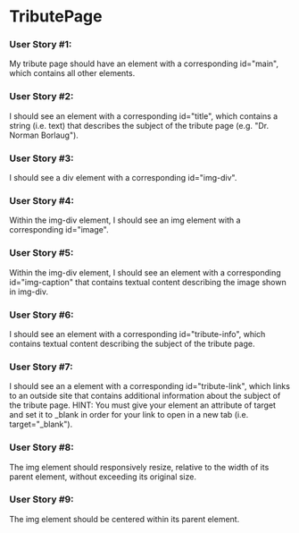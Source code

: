 # TributePage

### User Story #1:

My tribute page should have an element with a corresponding id="main", which contains all other elements.

### User Story #2:

I should see an element with a corresponding id="title", which contains a string (i.e. text) that describes the subject of the tribute page (e.g. "Dr. Norman Borlaug").

### User Story #3:

I should see a div element with a corresponding id="img-div".

### User Story #4:

Within the img-div element, I should see an img element with a corresponding id="image".

### User Story #5:

Within the img-div element, I should see an element with a corresponding id="img-caption" that contains textual content describing the image shown in img-div.

### User Story #6:

I should see an element with a corresponding id="tribute-info", which contains textual content describing the subject of the tribute page.

### User Story #7:

I should see an a element with a corresponding id="tribute-link", which links to an outside site that contains additional information about the subject of the tribute page. HINT: You must give your element an attribute of target and set it to \_blank in order for your link to open in a new tab (i.e. target="\_blank").

### User Story #8:

The img element should responsively resize, relative to the width of its parent element, without exceeding its original size.

### User Story #9:

The img element should be centered within its parent element.
